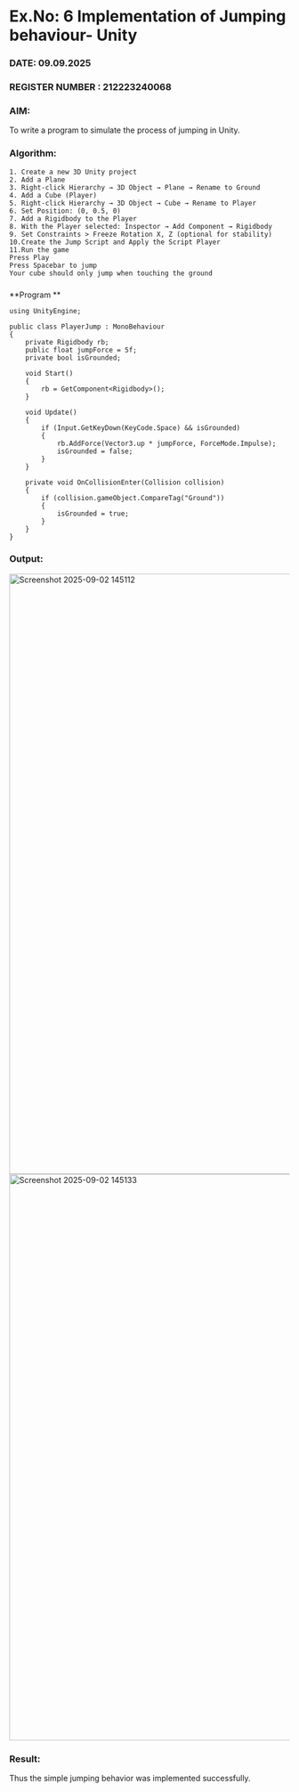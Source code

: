 # Ex.No: 6  Implementation of Jumping  behaviour- Unity
### DATE: 09.09.2025                                                                       
### REGISTER NUMBER : 212223240068
### AIM: 
To write a program to simulate the process of jumping in Unity.
### Algorithm:
```
1. Create a new 3D Unity project
2. Add a Plane
3. Right-click Hierarchy → 3D Object → Plane → Rename to Ground
4. Add a Cube (Player)
5. Right-click Hierarchy → 3D Object → Cube → Rename to Player
6. Set Position: (0, 0.5, 0)
7. Add a Rigidbody to the Player
8. With the Player selected: Inspector → Add Component → Rigidbody
9. Set Constraints > Freeze Rotation X, Z (optional for stability)
10.Create the Jump Script and Apply the Script Player
11.Run the game
Press Play
Press Spacebar to jump
Your cube should only jump when touching the ground
```
###
**Program **
```
using UnityEngine;

public class PlayerJump : MonoBehaviour
{
    private Rigidbody rb;
    public float jumpForce = 5f;
    private bool isGrounded;

    void Start()
    {
        rb = GetComponent<Rigidbody>();
    }

    void Update()
    {
        if (Input.GetKeyDown(KeyCode.Space) && isGrounded)
        {
            rb.AddForce(Vector3.up * jumpForce, ForceMode.Impulse);
            isGrounded = false;
        }
    }

    private void OnCollisionEnter(Collision collision)
    {
        if (collision.gameObject.CompareTag("Ground"))
        {
            isGrounded = true;
        }
    }
}
```
### Output:


<img width="1919" height="1079" alt="Screenshot 2025-09-02 145112" src="https://github.com/user-attachments/assets/086ad13d-7520-4c4a-8da4-a678b65ae16d" />



<img width="1919" height="1018" alt="Screenshot 2025-09-02 145133" src="https://github.com/user-attachments/assets/6e5bc388-edca-49b0-855d-d5d8d6e71470" />




### Result:
Thus the simple jumping behavior was implemented successfully.
